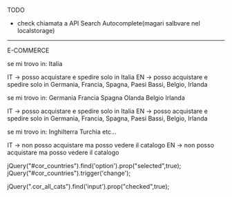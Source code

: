TODO

- check chiamata a API Search Autocomplete(magari salbvare nel localstorage)



----------



E-COMMERCE


se mi trovo in:
Italia

IT -> posso acquistare e spedire solo in Italia
EN -> posso acquistare e spedire solo in Germania, Francia, Spagna, Paesi Bassi, Belgio, Irlanda



se mi trovo in:
Germania
Francia
Spagna
Olanda
Belgio
Irlanda

IT -> posso acquistare e spedire solo in Italia
EN -> posso acquistare e spedire solo in Germania, Francia, Spagna, Paesi Bassi, Belgio, Irlanda



se mi trovo in:
Inghilterra
Turchia
etc...

IT -> non posso acquistare ma posso vedere il catalogo
EN -> non posso acquistare ma posso vedere il catalogo







jQuery("#cor_countries").find('option').prop("selected",true);
jQuery("#cor_countries").trigger('change');

jQuery(".cor_all_cats").find('input').prop("checked",true);
